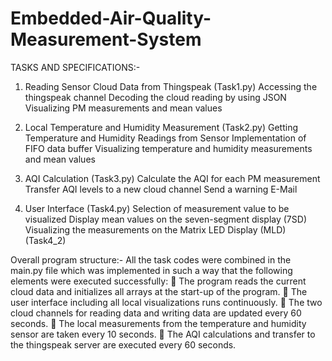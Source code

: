 # Embedded-Air-Quality-Measurement-System

TASKS AND SPECIFICATIONS:-
1) Reading Sensor Cloud Data from Thingspeak (Task1.py)
  Accessing the thingspeak channel
  Decoding the cloud reading by using JSON
  Visualizing PM measurements and mean values
  
2) Local Temperature and Humidity Measurement (Task2.py)
  Getting Temperature and Humidity Readings from Sensor
  Implementation of FIFO data buffer
  Visualizing temperature and humidity measurements and mean values
  
3) AQI Calculation (Task3.py)
  Calculate the AQI for each PM measurement
  Transfer AQI levels to a new cloud channel
  Send a warning E-Mail
  
4) User Interface (Task4.py)
  Selection of measurement value to be visualized
  Display mean values on the seven-segment display (7SD)
  Visualizing the measurements on the Matrix LED Display (MLD) (Task4_2)
 
 Overall program structure:-
  All the task codes were combined in the main.py file which was implemented in such a way that the 
  following elements were executed successfully: 
   The program reads the current cloud data and initializes all arrays at the start-up of the program. 
   The user interface including all local visualizations runs continuously. 
   The two cloud channels for reading data and writing data are updated every 60 seconds. 
   The local measurements from the temperature and humidity sensor are taken every 10 seconds. 
   The AQI calculations and transfer to the thingspeak server are executed every 60 seconds.
